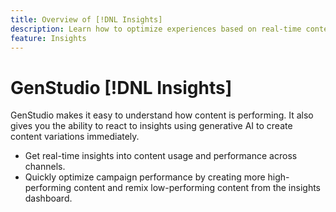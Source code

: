 ```yaml
---
title: Overview of [!DNL Insights]
description: Learn how to optimize experiences based on real-time content performance metrics.
feature: Insights
---
```


# GenStudio [!DNL Insights]

GenStudio makes it easy to understand how content is performing. It also gives you the ability to react to insights using generative AI to create content variations immediately.

- Get real-time insights into content usage and performance across channels.
- Quickly optimize campaign performance by creating more high-performing content and remix low-performing content from the insights dashboard.
